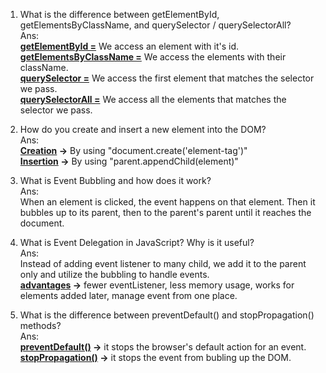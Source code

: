1. What is the difference between getElementById, getElementsByClassName, and querySelector / querySelectorAll?<br>
Ans: <br>
<strong><u>getElementById =</u></strong> We access an element with it's id.<br>
<strong><u>getElementsByClassName =</u></strong> We access the elements with their className.<br>
<strong><u>querySelector =</u></strong> We access the first element that matches the selector we pass.<br>
<strong><u>querySelectorAll =</u></strong> We access all the elements that matches the selector we pass.

2. How do you create and insert a new element into the DOM?<br>
Ans: <br>
<strong><u>Creation</u> -></strong> By using "document.create('element-tag')"<br>
<strong><u>Insertion</u> -></strong> By using "parent.appendChild(element)"

3. What is Event Bubbling and how does it work?<br>
Ans:<br> When an element is clicked, the event happens on that element. Then it bubbles up to its parent, then to the parent's parent until it reaches the document. 

4. What is Event Delegation in JavaScript? Why is it useful?<br>
Ans:<br> Instead of adding event listener to many child, we add it to the parent only and utilize the bubbling to handle events.<br>
<strong><u>advantages</u> -></strong> fewer eventListener, less memory usage, works for elements added later, manage event from one place.

5. What is the difference between preventDefault() and stopPropagation() methods?<br>
Ans:<br>
<strong><u>preventDefault()</u> -></strong> it stops the browser's default action for an event.<br>
<strong><u>stopPropagation()</u> -></strong> it stops the event from bubling up the DOM.